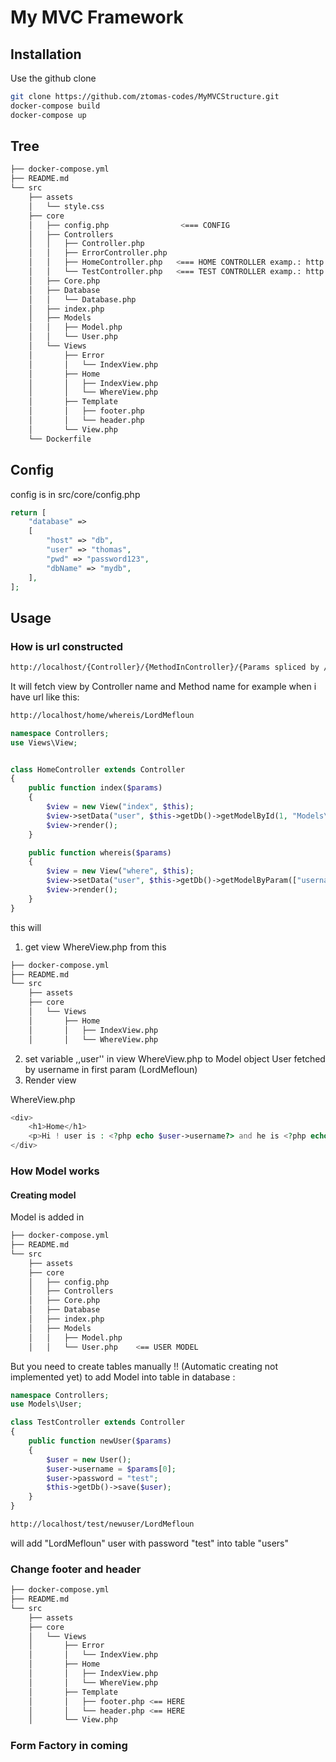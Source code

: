 # My MVC Framework

## Installation

Use the github clone 

```bash
git clone https://github.com/ztomas-codes/MyMVCStructure.git
docker-compose build
docker-compose up
```

## Tree
```bash
├── docker-compose.yml
├── README.md
└── src
    ├── assets
    │   └── style.css
    ├── core
    │   ├── config.php                <=== CONFIG
    │   ├── Controllers
    │   │   ├── Controller.php
    │   │   ├── ErrorController.php
    │   │   ├── HomeController.php   <=== HOME CONTROLLER examp.: http://localhost/
    │   │   └── TestController.php   <=== TEST CONTROLLER examp.: http://localhost/test
    │   ├── Core.php
    │   ├── Database
    │   │   └── Database.php
    │   ├── index.php
    │   ├── Models
    │   │   ├── Model.php
    │   │   └── User.php
    │   └── Views
    │       ├── Error
    │       │   └── IndexView.php
    │       ├── Home
    │       │   ├── IndexView.php
    │       │   └── WhereView.php
    │       ├── Template
    │       │   ├── footer.php
    │       │   └── header.php
    │       └── View.php
    └── Dockerfile
```
## Config 
config is in src/core/config.php
```php
return [
    "database" =>
    [
        "host" => "db",
        "user" => "thomas",
        "pwd" => "password123",
        "dbName" => "mydb",
    ],
];
```

## Usage

### How is url constructed
```bash
http://localhost/{Controller}/{MethodInController}/{Params spliced by /}
```
It will fetch view by Controller name and Method name for example when i have url like this: 

```bash
http://localhost/home/whereis/LordMefloun
```
```php
namespace Controllers;
use Views\View;


class HomeController extends Controller
{
    public function index($params)
    {
        $view = new View("index", $this);
        $view->setData("user", $this->getDb()->getModelById(1, "Models\\User"));
        $view->render();
    }

    public function whereis($params)
    {
        $view = new View("where", $this);
        $view->setData("user", $this->getDb()->getModelByParam(["username" => $params[0]], "Models\\User"));
        $view->render();
    }
}
```
this will 
1. get view WhereView.php from this 
```bash
├── docker-compose.yml
├── README.md
└── src
    ├── assets
    ├── core
    │   └── Views
    │       ├── Home
    │       │   ├── IndexView.php
    │       │   └── WhereView.php
```
2. set variable ,,user'' in view WhereView.php to Model object User fetched by username in first param (LordMefloun)
3. Render view

WhereView.php
```php
<div>
    <h1>Home</h1>
    <p>Hi ! user is : <?php echo $user->username?> and he is <?php echo $user->id ?>.</p>
</div>
```


### How Model works
#### Creating model
Model is added in 
```bash
├── docker-compose.yml
├── README.md
└── src
    ├── assets
    ├── core
    │   ├── config.php 
    │   ├── Controllers
    │   ├── Core.php
    │   ├── Database
    │   ├── index.php
    │   ├── Models
    │   │   ├── Model.php
    │   │   └── User.php    <== USER MODEL
```

But you need to create tables manually !! (Automatic creating not implemented yet)
to add Model into table in database :
```php
namespace Controllers;
use Models\User;

class TestController extends Controller
{
    public function newUser($params)
    {
        $user = new User();
        $user->username = $params[0];
        $user->password = "test";
        $this->getDb()->save($user);
    }
}
```
```bash
http://localhost/test/newuser/LordMefloun
```
will add "LordMefloun" user with password "test" into table "users"


### Change footer and header 
```bash
├── docker-compose.yml
├── README.md
└── src
    ├── assets
    ├── core
    │   └── Views
    │       ├── Error
    │       │   └── IndexView.php
    │       ├── Home
    │       │   ├── IndexView.php
    │       │   └── WhereView.php
    │       ├── Template
    │       │   ├── footer.php <== HERE
    │       │   └── header.php <== HERE
    │       └── View.php
```

### Form Factory in coming